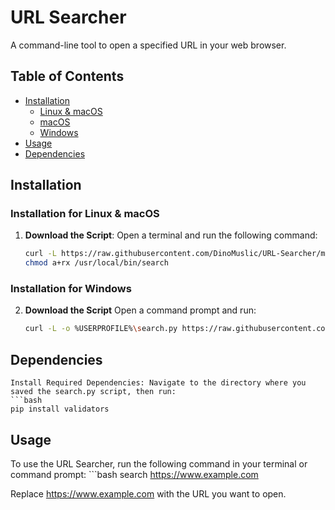 # URL Searcher

A command-line tool to open a specified URL in your web browser.

## Table of Contents

- [Installation](#installation)
  - [Linux & macOS](#installation-for-linux-&-macOS)
  - [macOS](#installation-for-macos)
  - [Windows](#installation-for-windows)
- [Usage](#usage)
- [Dependencies](#dependencies)

## Installation

### Installation for Linux & macOS

1. **Download the Script**:
   Open a terminal and run the following command:
    ```bash
   curl -L https://raw.githubusercontent.com/DinoMuslic/URL-Searcher/main/search -o /usr/local/bin/search
   chmod a+rx /usr/local/bin/search

### Installation for Windows

2. **Download the Script**
    Open a command prompt and run:
    ```bash
   curl -L -o %USERPROFILE%\search.py https://raw.githubusercontent.com/DinoMuslic/URL-Searcher/main/search.py

## Dependencies
    Install Required Dependencies: Navigate to the directory where you saved the search.py script, then run:
    ```bash
    pip install validators


## Usage 
To use the URL Searcher, run the following command in your terminal or command prompt:
    ```bash
    search https://www.example.com

Replace https://www.example.com with the URL you want to open.
